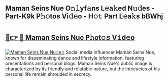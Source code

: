 ## Maman Seins Nue O𝚗𝚕yf𝚊ns L𝚎a𝚔ed N𝚞𝚍es - Part-K9k P𝚑𝚘tos Vi𝚍𝚎o - H𝚘𝚝 Part L𝚎a𝚔s bBWhj

# <h2><a href="http://kf5oex.oniu.top/?m=Maman+Seins+Nue">🔗👉 🔴 Maman Seins Nue P𝚑ot𝚘𝚜 V𝚒d𝚎o</a></h2>

[![Maman Seins Nue Nu𝚍e𝚜](https://i.imgur.com/0qMVB7G.gif)](http://kf5oex.oniu.top/?m=Maman+Seins+Nue)
Social media influencer Maman Seins Nue, known for disseminating dance and lifestyle information, featuring presentations and personal blogs. Maman Seins Nue's public image is characterized by its friendly and relatable nature, but the intricacies of his personal life remain shrouded in secrecy.  
